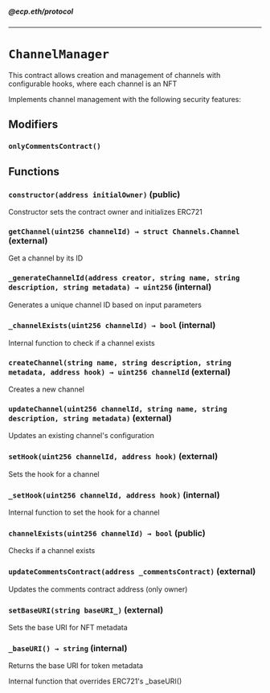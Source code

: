 ##### @ecp.eth/protocol

----

# `ChannelManager`

This contract allows creation and management of channels with configurable hooks, where each channel is an NFT


Implements channel management with the following security features:



## Modifiers

### `onlyCommentsContract()`








## Functions

### `constructor(address initialOwner)` (public)

Constructor sets the contract owner and initializes ERC721




### `getChannel(uint256 channelId) → struct Channels.Channel` (external)

Get a channel by its ID




### `_generateChannelId(address creator, string name, string description, string metadata) → uint256` (internal)

Generates a unique channel ID based on input parameters




### `_channelExists(uint256 channelId) → bool` (internal)

Internal function to check if a channel exists




### `createChannel(string name, string description, string metadata, address hook) → uint256 channelId` (external)

Creates a new channel




### `updateChannel(uint256 channelId, string name, string description, string metadata)` (external)

Updates an existing channel's configuration




### `setHook(uint256 channelId, address hook)` (external)

Sets the hook for a channel




### `_setHook(uint256 channelId, address hook)` (internal)

Internal function to set the hook for a channel




### `channelExists(uint256 channelId) → bool` (public)

Checks if a channel exists




### `updateCommentsContract(address _commentsContract)` (external)

Updates the comments contract address (only owner)




### `setBaseURI(string baseURI_)` (external)

Sets the base URI for NFT metadata




### `_baseURI() → string` (internal)

Returns the base URI for token metadata


Internal function that overrides ERC721's _baseURI()



